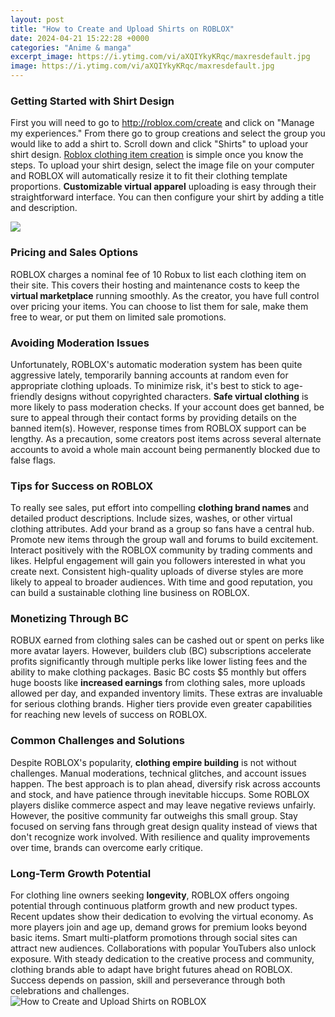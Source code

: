 ```yaml
---
layout: post
title: "How to Create and Upload Shirts on ROBLOX"
date: 2024-04-21 15:22:28 +0000
categories: "Anime & manga"
excerpt_image: https://i.ytimg.com/vi/aXQIYkyKRqc/maxresdefault.jpg
image: https://i.ytimg.com/vi/aXQIYkyKRqc/maxresdefault.jpg
---
```


### Getting Started with Shirt Design 
First you will need to go to http://roblox.com/create and click on "Manage my experiences." From there go to group creations and select the group you would like to add a shirt to. Scroll down and click "Shirts" to upload your shirt design. [Roblox clothing item creation](https://store.fi.io.vn/womens-cow-farmer-i-love-farm-things-i-do-in-my-spare-time-funny-v-neck-t-shirt/men&) is simple once you know the steps. 
To upload your shirt design, select the image file on your computer and ROBLOX will automatically resize it to fit their clothing template proportions. **Customizable virtual apparel** uploading is easy through their straightforward interface. You can then configure your shirt by adding a title and description. 

![](https://i.ytimg.com/vi/oM9yOJP0kqY/maxresdefault.jpg)
### Pricing and Sales Options
ROBLOX charges a nominal fee of 10 Robux to list each clothing item on their site. This covers their hosting and maintenance costs to keep the **virtual marketplace** running smoothly. As the creator, you have full control over pricing your items. You can choose to list them for sale, make them free to wear, or put them on limited sale promotions. 
### Avoiding Moderation Issues  
Unfortunately, ROBLOX's automatic moderation system has been quite aggressive lately, temporarily banning accounts at random even for appropriate clothing uploads. To minimize risk, it's best to stick to age-friendly designs without copyrighted characters. **Safe virtual clothing** is more likely to pass moderation checks.
If your account does get banned, be sure to appeal through their contact forms by providing details on the banned item(s). However, response times from ROBLOX support can be lengthy. As a precaution, some creators post items across several alternate accounts to avoid a whole main account being permanently blocked due to false flags.
### Tips for Success on ROBLOX
To really see sales, put effort into compelling **clothing brand names** and detailed product descriptions. Include sizes, washes, or other virtual clothing attributes. Add your brand as a group so fans have a central hub. Promote new items through the group wall and forums to build excitement.
Interact positively with the ROBLOX community by trading comments and likes. Helpful engagement will gain you followers interested in what you create next. Consistent high-quality uploads of diverse styles are more likely to appeal to broader audiences. With time and good reputation, you can build a sustainable clothing line business on ROBLOX.
### Monetizing Through BC
ROBUX earned from clothing sales can be cashed out or spent on perks like more avatar layers. However, builders club (BC) subscriptions accelerate profits significantly through multiple perks like lower listing fees and the ability to make clothing packages. 
Basic BC costs $5 monthly but offers huge boosts like **increased earnings** from clothing sales, more uploads allowed per day, and expanded inventory limits. These extras are invaluable for serious clothing brands. Higher tiers provide even greater capabilities for reaching new levels of success on ROBLOX.
### Common Challenges and Solutions  
Despite ROBLOX's popularity, **clothing empire building** is not without challenges. Manual moderations, technical glitches, and account issues happen. The best approach is to plan ahead, diversify risk across accounts and stock, and have patience through inevitable hiccups. 
Some ROBLOX players dislike commerce aspect and may leave negative reviews unfairly. However, the positive community far outweighs this small group. Stay focused on serving fans through great design quality instead of views that don't recognize work involved. With resilience and quality improvements over time, brands can overcome early critique.
### Long-Term Growth Potential
For clothing line owners seeking **longevity**, ROBLOX offers ongoing potential through continuous platform growth and new product types. Recent updates show their dedication to evolving the virtual economy. As more players join and age up, demand grows for premium looks beyond basic items.
Smart multi-platform promotions through social sites can attract new audiences. Collaborations with popular YouTubers also unlock exposure. With steady dedication to the creative process and community, clothing brands able to adapt have bright futures ahead on ROBLOX. Success depends on passion, skill and perseverance through both celebrations and challenges.
![How to Create and Upload Shirts on ROBLOX](https://i.ytimg.com/vi/aXQIYkyKRqc/maxresdefault.jpg)
